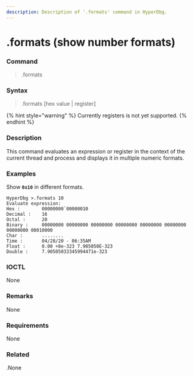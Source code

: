 ```yaml
---
description: Description of '.formats' command in HyperDbg.
---
```


# .formats \(show number formats\)

### Command

> .formats

### Syntax

> .formats \[hex value \| register\]

{% hint style="warning" %}
Currently registers is not yet supported.
{% endhint %}

### Description

This command evaluates an expression or register in the context of the current thread and process and displays it in multiple numeric formats.

### Examples

Show **`0x10`** in different formats.

```text
HyperDbg >.formats 10
Evaluate expression:
Hex :        00000000`00000010
Decimal :    16
Octal :      20
Binary :     00000000 00000000 00000000 00000000 00000000 00000000 00000000 00010000
Char :       ........
Time :       04/28/20 - 06:35AM
Float :      0.00 +8e-323 7.905050E-323
Double :     7.90505033345994471e-323
```

### IOCTL

None

### **Remarks**

None

### Requirements

None

### Related

.None

